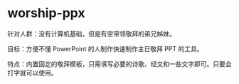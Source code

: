 # worship-ppx 

针对人群：没有计算机基础，但是有空带领敬拜的弟兄姊妹。

目标：方便不懂 PowerPoint 的人制作快速制作主日敬拜 PPT 的工具。

特点：内置固定的敬拜模板，只需填写必要的诗歌、经文和一些文字即可。只要会打字就可以使用。
